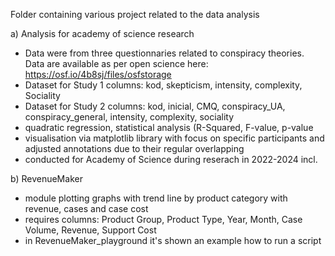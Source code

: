 Folder containing various project related to the data analysis

a) Analysis for academy of science research
- Data were from three questionnaries related to conspiracy theories. Data are available as per open science here: https://osf.io/4b8sj/files/osfstorage
- Dataset for Study 1 columns: kod, skepticism, intensity, complexity, Sociality
- Dataset for Study 2 columns: kod, inicial, CMQ, conspiracy_UA, conspiracy_general, intensity, complexity, sociality
- quadratic regression, statistical analysis (R-Squared, F-value, p-value
- visualisation via matplotlib library with focus on specific participants and adjusted annotations due to their regular overlapping
- conducted for Academy of Science during reserach in 2022-2024 incl.

b) RevenueMaker
- module plotting graphs with trend line by product category with revenue, cases and case cost
- requires columns: Product Group, Product Type, Year, Month, Case Volume, Revenue, Support Cost
- in RevenueMaker_playground it's shown an example how to run a script
